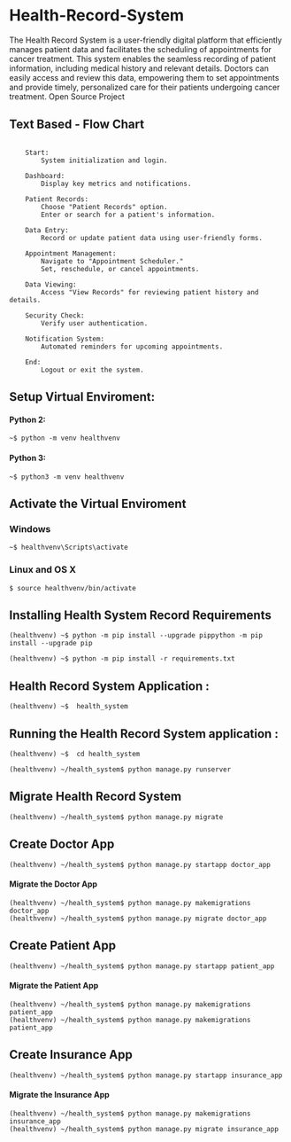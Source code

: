 # Health-Record-System
The Health Record System is a user-friendly digital platform that efficiently manages patient data and facilitates the scheduling of appointments for cancer treatment. This system enables the seamless recording of patient information, including medical history and relevant details. Doctors can easily access and review this data, empowering them to set appointments and provide timely, personalized care for their patients undergoing cancer treatment. Open Source Project 

## Text Based - Flow Chart 
```

    Start:
        System initialization and login.

    Dashboard:
        Display key metrics and notifications.

    Patient Records:
        Choose "Patient Records" option.
        Enter or search for a patient's information.

    Data Entry:
        Record or update patient data using user-friendly forms.

    Appointment Management:
        Navigate to "Appointment Scheduler."
        Set, reschedule, or cancel appointments.

    Data Viewing:
        Access "View Records" for reviewing patient history and details.

    Security Check:
        Verify user authentication.

    Notification System:
        Automated reminders for upcoming appointments.

    End:
        Logout or exit the system.

```


##  Setup Virtual Enviroment:

#### Python 2:

```
~$ python -m venv healthvenv
```

#### Python 3:

```
~$ python3 -m venv healthvenv
```

## Activate the Virtual Enviroment 

### Windows
```
~$ healthvenv\Scripts\activate
```

### Linux and OS X
```
$ source healthvenv/bin/activate
```

## Installing Health System Record Requirements 

```
(healthvenv) ~$ python -m pip install --upgrade pippython -m pip install --upgrade pip
```

```
(healthvenv) ~$ python -m pip install -r requirements.txt
```


## Health Record System Application :
```
(healthvenv) ~$  health_system
```

## Running the Health Record System application :
```
(healthvenv) ~$  cd health_system
```

```
(healthvenv) ~/health_system$ python manage.py runserver   
```

## Migrate Health Record System
```
(healthvenv) ~/health_system$ python manage.py migrate 
```

## Create Doctor App 
```
(healthvenv) ~/health_system$ python manage.py startapp doctor_app
```

#### Migrate the Doctor App
```
(healthvenv) ~/health_system$ python manage.py makemigrations doctor_app
(healthvenv) ~/health_system$ python manage.py migrate doctor_app
```

## Create Patient App
```
(healthvenv) ~/health_system$ python manage.py startapp patient_app
```

#### Migrate the Patient App
```
(healthvenv) ~/health_system$ python manage.py makemigrations patient_app
(healthvenv) ~/health_system$ python manage.py makemigrations patient_app
```

## Create Insurance  App 
```
(healthvenv) ~/health_system$ python manage.py startapp insurance_app
```

#### Migrate the Insurance App
```
(healthvenv) ~/health_system$ python manage.py makemigrations insurance_app
(healthvenv) ~/health_system$ python manage.py migrate insurance_app
```